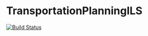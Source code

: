 # TransportationPlanningILS

[![Build Status](https://github.com/mathbri/TransportationPlanningILS.jl/actions/workflows/CI.yml/badge.svg?branch=master)](https://github.com/mathbri/TransportationPlanningILS.jl/actions/workflows/CI.yml?query=branch%3Amaster)
